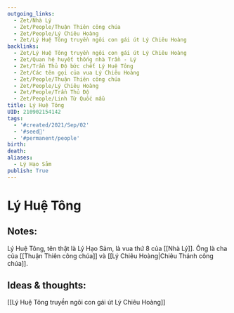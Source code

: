 ```yaml
---
outgoing_links:
  - Zet/Nhà Lý
  - Zet/People/Thuận Thiên công chúa
  - Zet/People/Lý Chiêu Hoàng
  - Zet/Lý Huệ Tông truyền ngôi con gái út Lý Chiêu Hoàng
backlinks:
  - Zet/Lý Huệ Tông truyền ngôi con gái út Lý Chiêu Hoàng
  - Zet/Quan hệ huyết thống nhà Trần - Lý
  - Zet/Trần Thủ Độ bức chết Lý Huệ Tông
  - Zet/Các tên gọi của vua Lý Chiêu Hoàng
  - Zet/People/Thuận Thiên công chúa
  - Zet/People/Lý Chiêu Hoàng
  - Zet/People/Trần Thủ Độ
  - Zet/People/Linh Từ Quốc mẫu
title: Lý Huệ Tông
UID: 210902154142
tags:
  - '#created/2021/Sep/02'
  - '#seed🥜'
  - '#permanent/people'
birth: 
death: 
aliases:
  - Lý Hạo Sảm
publish: True
---
```

# Lý Huệ Tông

## Notes:
Lý Huệ Tông, tên thật là Lý Hạo Sảm, là vua thứ 8 của [[Nhà Lý]]. Ông là cha của [[Thuận Thiên công chúa]] và [[Lý Chiêu Hoàng|Chiêu Thánh công chúa]].

## Ideas & thoughts:
[[Lý Huệ Tông truyền ngôi con gái út Lý Chiêu Hoàng]]
